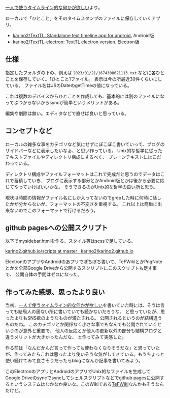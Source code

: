 [一人で使うタイムライン的な何かが欲しい](一人で使うタイムライン的な何かが欲しい.md)より。

ローカルで「ひとこと」をそのタイムスタンプのファイルに保存していくアプリ。

- [karino2/TextTL: Standalone text timeline app for android.](https://github.com/karino2/TextTL) Android版
- [karino2/TextTL-electron: TextTL electron version.](https://github.com/karino2/TextTL-electron) Electron版

## 仕様

指定したフォルダの下の、例えば `2023/01/21/1674308621113.txt` などに各ひとことを保存していく。1ひとこと1ファイル。
表示は今の所最近30件くらいにしている。
ファイル名はJSのDateのgetTimeの値になっている。

これは複数のデバイスからひとことを作成しても、基本的には別のファイルになってぶつからないからsyncが簡単というメリットがある。

編集や削除は無い。エディタなどで直せば良いと思っている。

## コンセプトなど

ローカルの雑多な事をカテゴリなど気にせずにぽこぽこ書いていって、ブログのサイドバーなどに表示したいなぁ、と思い作っている。
Unix的な哲学に従ったテキストファイルやディレクトリ構成にするべく、
プレーンテキストにはこだわっている。

ディレクトリ構成やファイルフォーマットはこれで完成だと思うのでデータはこれで蓄積していき、
ブログに表示する部分とかAndroid版とかは後から必要に応じてやっていけばいいかな。
そうできるのがUnix的な哲学の良い所と思う。

現状は時間の情報がファイル名にしか入ってないのでgrepした時に何時に話したかが分からないが、フォーマットの不変さを重視する。
これ以上は簡単に出来ないのでこのフォーマットで行けるだろう。

## github pagesへの公開スクリプト

以下でmysidebar.htmlを作る。スタイル等はscssで足している。

[karino2.github.io/scripts at master · karino2/karino2.github.io](https://github.com/karino2/karino2.github.io/tree/master/scripts)

ElectronのアプリやAndroidのあプリでぽちぽち書いて、TeFWikiとかPngNoteとかを全部Google Driveから公開するスクリプトにこのスクリプトも足す事で、
公開自体の手間はゼロになった。

## 作ってみた感想、思ったより良い

当初、[一人で使うタイムライン的な何かが欲しい](一人で使うタイムライン的な何かが欲しい.md)を書いていた時には、そうは言っても結局人の居ない所に書いていても続かないだろうな、
と思っていたが、思ったよりもSNS欲のようなものが満たされる。
公開されるというのが結構違うものだね。
このカテゴリとか関係なく小さな事でもなんでも公開されていくというのが意外と重要で、
他人の反応とか他人の更新以外の部分も結構ブログと違うメリットが大きかったんだな、
と作ってみて実感した。

作る前は「なんだかんだ言って作っても使わなくなりそうだな」と思っていたが、作ってみたらこれは思ったより使いそうな気がしてきている。もうちょっと使い続けてみて良さそうだったらblogになんか記事を書いてみよう。

このElectronのアプリとAndroidのアプリでUnix的なファイルを生成してGoogle Driveのsyncでsyncしてシェルスクリプトなどでgithub pagesに公開するというシステムはなかなか良いな。このWikiである[TeFWiki](TeFWiki.md)なんかもそうなんだけど。